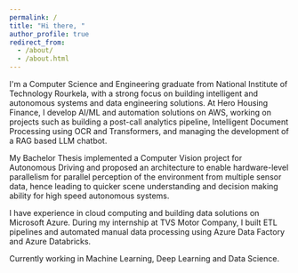 ```yaml
---
permalink: /
title: "Hi there, "
author_profile: true
redirect_from: 
  - /about/
  - /about.html
---
```


I'm a Computer Science and Engineering graduate from National Institute of Technology Rourkela, with a strong focus on building intelligent and autonomous systems and data engineering solutions. At Hero Housing Finance, I develop AI/ML and automation solutions on AWS, working on projects such as building a post-call analytics pipeline, Intelligent Document Processing using OCR and Transformers, and managing the development of a RAG based LLM chatbot. 

My Bachelor Thesis implemented a Computer Vision project for Autonomous Driving and proposed an architecture to enable hardware-level parallelism for parallel perception of the environment from multiple sensor data, hence leading to quicker scene understanding and decision making ability for high speed autonomous systems. 

I have experience in cloud computing and building data solutions on Microsoft Azure. During my internship at TVS Motor Company, I built ETL pipelines and automated manual data processing using Azure Data Factory and Azure Databricks. 

Currently working in Machine Learning, Deep Learning and Data Science.
